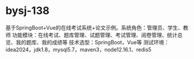 # bysj-138
基于SpringBoot+Vue的在线考试系统+论文示例。系统角色：管理员、学生、教师 功能模块：在线考试、题库管理、试题管理、考试管理、阅卷管理、统计总览、我的题库、我的成绩等 技术选型：SpringBoot，Vue等 测试环境：idea2024，jdk1.8，mysql5.7，maven3，node12.16.1、redis5
